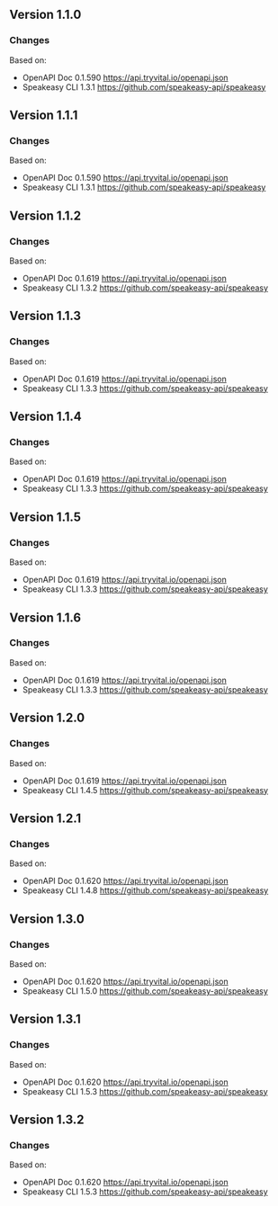 

## Version 1.1.0
### Changes
Based on:
- OpenAPI Doc 0.1.590 https://api.tryvital.io/openapi.json
- Speakeasy CLI 1.3.1 https://github.com/speakeasy-api/speakeasy

## Version 1.1.1
### Changes
Based on:
- OpenAPI Doc 0.1.590 https://api.tryvital.io/openapi.json
- Speakeasy CLI 1.3.1 https://github.com/speakeasy-api/speakeasy

## Version 1.1.2
### Changes
Based on:
- OpenAPI Doc 0.1.619 https://api.tryvital.io/openapi.json
- Speakeasy CLI 1.3.2 https://github.com/speakeasy-api/speakeasy

## Version 1.1.3
### Changes
Based on:
- OpenAPI Doc 0.1.619 https://api.tryvital.io/openapi.json
- Speakeasy CLI 1.3.3 https://github.com/speakeasy-api/speakeasy

## Version 1.1.4
### Changes
Based on:
- OpenAPI Doc 0.1.619 https://api.tryvital.io/openapi.json
- Speakeasy CLI 1.3.3 https://github.com/speakeasy-api/speakeasy

## Version 1.1.5
### Changes
Based on:
- OpenAPI Doc 0.1.619 https://api.tryvital.io/openapi.json
- Speakeasy CLI 1.3.3 https://github.com/speakeasy-api/speakeasy

## Version 1.1.6
### Changes
Based on:
- OpenAPI Doc 0.1.619 https://api.tryvital.io/openapi.json
- Speakeasy CLI 1.3.3 https://github.com/speakeasy-api/speakeasy

## Version 1.2.0
### Changes
Based on:
- OpenAPI Doc 0.1.619 https://api.tryvital.io/openapi.json
- Speakeasy CLI 1.4.5 https://github.com/speakeasy-api/speakeasy

## Version 1.2.1
### Changes
Based on:
- OpenAPI Doc 0.1.620 https://api.tryvital.io/openapi.json
- Speakeasy CLI 1.4.8 https://github.com/speakeasy-api/speakeasy

## Version 1.3.0
### Changes
Based on:
- OpenAPI Doc 0.1.620 https://api.tryvital.io/openapi.json
- Speakeasy CLI 1.5.0 https://github.com/speakeasy-api/speakeasy

## Version 1.3.1
### Changes
Based on:
- OpenAPI Doc 0.1.620 https://api.tryvital.io/openapi.json
- Speakeasy CLI 1.5.3 https://github.com/speakeasy-api/speakeasy

## Version 1.3.2
### Changes
Based on:
- OpenAPI Doc 0.1.620 https://api.tryvital.io/openapi.json
- Speakeasy CLI 1.5.3 https://github.com/speakeasy-api/speakeasy